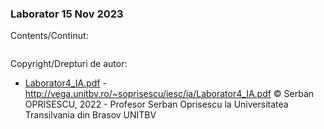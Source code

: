### Laborator 15 Nov 2023

Contents/Continut: 

```sh
```

Copyright/Drepturi de autor:

* [Laborator4_IA.pdf](./Laborator4_IA.pdf) - http://vega.unitbv.ro/~soprisescu/iesc/ia/Laborator4_IA.pdf © Serban OPRISESCU, 2022 - Profesor Serban Oprisescu la Universitatea Transilvania din Brasov UNITBV

